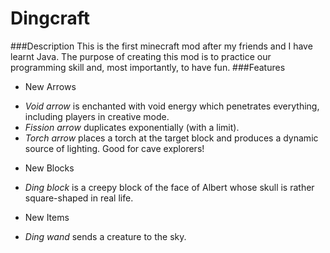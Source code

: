 # Dingcraft
###Description
This is the first minecraft mod after my friends and I have learnt Java. The purpose of creating this mod is to practice our programming skill and, most importantly, to have fun.
###Features
* New Arrows
 + _Void arrow_ is enchanted with void energy which penetrates everything, including players in creative mode. 
 + _Fission arrow_ duplicates exponentially (with a limit). 
 + _Torch arrow_ places a torch at the target block and produces a dynamic source of lighting. Good for cave explorers! 
* New Blocks
 + _Ding block_ is a creepy block of the face of Albert whose skull is rather square-shaped in real life.
* New Items
 + _Ding wand_ sends a creature to the sky. 

